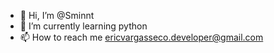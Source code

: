 - 👋 Hi, I’m @Sminnt
- 🌱 I’m currently learning python
- 📫 How to reach me ericvargasseco.developer@gmail.com
